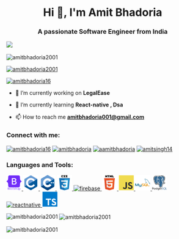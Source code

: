 <h1 align="center">Hi 👋, I'm Amit Bhadoria</h1>
<h3 align="center">A passionate Software Engineer from India</h3>

<p>
  <img src="https://readme-typing-svg.herokuapp.com?&font=IBM+Plex+Sans&color=abcdef&size=20&lines=Welcome+to+my+GitHub+Profile!;I'm+a+Programmer;I'm+a+Web+Developer;I'm+a++Computer+Science+Undergraduate" />
</p>

<p align="left"> <img src="https://komarev.com/ghpvc/?username=amitbhadoria2001&label=Profile%20views&color=0e75b6&style=flat" alt="amitbhadoria2001" /> </p>

<p align="left"> <a href="https://github.com/ryo-ma/github-profile-trophy"><img src="https://github-profile-trophy.vercel.app/?username=amitbhadoria2001" alt="amitbhadoria2001" /></a> </p>

<p align="left"> <a href="https://twitter.com/amitbhadoria16" target="blank"><img src="https://img.shields.io/twitter/follow/amitbhadoria16?logo=twitter&style=for-the-badge" alt="amitbhadoria16" /></a> </p>

- 🔭 I’m currently working on **LegalEase**

- 🌱 I’m currently learning **React-native , Dsa**

- 📫 How to reach me **amitbhadoria001@gmail.com**

<h3 align="left">Connect with me:</h3>
<p align="left">
<a href="https://twitter.com/amitbhadoria16" target="blank"><img align="center" src="https://raw.githubusercontent.com/rahuldkjain/github-profile-readme-generator/master/src/images/icons/Social/twitter.svg" alt="amitbhadoria16" height="30" width="40" /></a>
<a href="https://linkedin.com/in/amitbhadoria" target="blank"><img align="center" src="https://raw.githubusercontent.com/rahuldkjain/github-profile-readme-generator/master/src/images/icons/Social/linked-in-alt.svg" alt="amitbhadoria" height="30" width="40" /></a>
<a href="https://instagram.com/aamitbhadoria" target="blank"><img align="center" src="https://raw.githubusercontent.com/rahuldkjain/github-profile-readme-generator/master/src/images/icons/Social/instagram.svg" alt="aamitbhadoria" height="30" width="40" /></a>
<a href="https://www.leetcode.com/amitsingh14" target="blank"><img align="center" src="https://raw.githubusercontent.com/rahuldkjain/github-profile-readme-generator/master/src/images/icons/Social/leet-code.svg" alt="amitsingh14" height="30" width="40" /></a>
</p>

<h3 align="left">Languages and Tools:</h3>
<p align="left"> <a href="https://getbootstrap.com" target="_blank" rel="noreferrer"> <img src="https://raw.githubusercontent.com/devicons/devicon/master/icons/bootstrap/bootstrap-plain-wordmark.svg" alt="bootstrap" width="40" height="40"/> </a> <a href="https://www.cprogramming.com/" target="_blank" rel="noreferrer"> <img src="https://raw.githubusercontent.com/devicons/devicon/master/icons/c/c-original.svg" alt="c" width="40" height="40"/> </a> <a href="https://www.w3schools.com/cpp/" target="_blank" rel="noreferrer"> <img src="https://raw.githubusercontent.com/devicons/devicon/master/icons/cplusplus/cplusplus-original.svg" alt="cplusplus" width="40" height="40"/> </a> <a href="https://www.w3schools.com/css/" target="_blank" rel="noreferrer"> <img src="https://raw.githubusercontent.com/devicons/devicon/master/icons/css3/css3-original-wordmark.svg" alt="css3" width="40" height="40"/> </a> <a href="https://firebase.google.com/" target="_blank" rel="noreferrer"> <img src="https://www.vectorlogo.zone/logos/firebase/firebase-icon.svg" alt="firebase" width="40" height="40"/> </a> <a href="https://www.w3.org/html/" target="_blank" rel="noreferrer"> <img src="https://raw.githubusercontent.com/devicons/devicon/master/icons/html5/html5-original-wordmark.svg" alt="html5" width="40" height="40"/> </a> <a href="https://developer.mozilla.org/en-US/docs/Web/JavaScript" target="_blank" rel="noreferrer"> <img src="https://raw.githubusercontent.com/devicons/devicon/master/icons/javascript/javascript-original.svg" alt="javascript" width="40" height="40"/> </a> <a href="https://www.mysql.com/" target="_blank" rel="noreferrer"> <img src="https://raw.githubusercontent.com/devicons/devicon/master/icons/mysql/mysql-original-wordmark.svg" alt="mysql" width="40" height="40"/> </a> <a href="https://www.postgresql.org" target="_blank" rel="noreferrer"> <img src="https://raw.githubusercontent.com/devicons/devicon/master/icons/postgresql/postgresql-original-wordmark.svg" alt="postgresql" width="40" height="40"/> </a> <a href="https://reactnative.dev/" target="_blank" rel="noreferrer"> <img src="https://reactnative.dev/img/header_logo.svg" alt="reactnative" width="40" height="40"/> </a> <a href="https://www.typescriptlang.org/" target="_blank" rel="noreferrer"> <img src="https://raw.githubusercontent.com/devicons/devicon/master/icons/typescript/typescript-original.svg" alt="typescript" width="40" height="40"/> </a> </p>

<p><img align="left" src="https://github-readme-stats.vercel.app/api/top-langs?username=amitbhadoria2001&show_icons=true&locale=en&layout=compact" alt="amitbhadoria2001" /></p>

<p>&nbsp;<img align="center" src="https://github-readme-stats.vercel.app/api?username=amitbhadoria2001&show_icons=true&locale=en" alt="amitbhadoria2001" /></p>

<p><img align="center" src="https://github-readme-streak-stats.herokuapp.com/?user=amitbhadoria2001&" alt="amitbhadoria2001" /></p>
